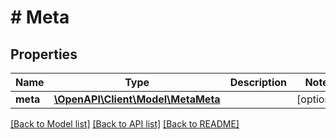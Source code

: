 # # Meta

## Properties

Name | Type | Description | Notes
------------ | ------------- | ------------- | -------------
**meta** | [**\OpenAPI\Client\Model\MetaMeta**](MetaMeta.md) |  | [optional]

[[Back to Model list]](../../README.md#models) [[Back to API list]](../../README.md#endpoints) [[Back to README]](../../README.md)
